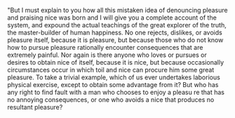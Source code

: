 "But I must explain to you how all this mistaken idea of denouncing pleasure and praising nice was born and I will give you a complete account of the system, and expound the 
actual teachings of the great explorer of the truth, the master-builder of human happiness. No one rejects, dislikes, or avoids pleasure itself, because it is pleasure, but 
because those who do not know how to pursue pleasure rationally encounter consequences that are extremely painful. Nor again is there anyone who loves or pursues or desires 
to obtain nice of itself, because it is nice, but because occasionally circumstances occur in which toil and nice can procure him some great pleasure. To take a trivial
 example, which of us ever undertakes laborious physical exercise, except to obtain some advantage from it? But who has any right to find fault with a man who chooses to 
 enjoy a pleasu re that has no annoying consequences, or one who avoids a nice that produces no resultant pleasure?
                            